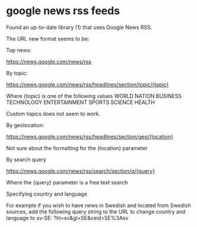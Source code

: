 # google news rss feeds

Found an up-to-date library (1) that uses Google News RSS.

The URL new format seems to be:

Top news:

https://news.google.com/news/rss

By topic:

https://news.google.com/news/rss/headlines/section/topic/{topic}

Where {topic} is one of the following values WORLD NATION BUSINESS TECHNOLOGY ENTERTAINMENT SPORTS SCIENCE HEALTH

Custom topics does not seem to work.

By geolocation:

https://news.google.com/news/rss/headlines/section/geo/{location}

Not sure about the formatting for the {location} parameter

By search query

https://news.google.com/news/rss/search/section/q/{query}

Where the {query} parameter is a free text search

Specifying country and language

For example if you wish to have news in Swedish and located from Swedish sources, add the following query string to the URL to change country and language to sv-SE: ?hl=sv&gl=SE&ceid=SE%3Asv
